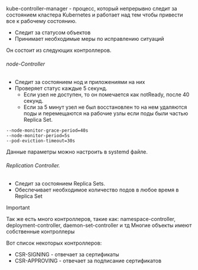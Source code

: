kube-controller-manager - процесс, который непрерывно следит за состоянием кластера Kubernetes и работает над тем чтобы привести все к рабочему состоянию. 
- Следит за статусом объектов
- Принимает необходимые меры по исправлению ситуаций

Он состоит из следующих контроллеров.
###### node-Controller
- Следит за состоянием нод и приложениями на них
- Проверяет статус каждые 5 секунд. 
	- Если узел не доступен, то он помечается как notReady, после 40 секунд.
	- Если за 5 минут узел не был восстановлен то на нем удаляются поды и перемещаются на рабочие узлы если поды были частью Replica Set. 
```
--node-monitor-grace-period=40s
--node-monitor-period=5s
--pod-eviction-timeout=30s
```
Данные параметры можно настроить в systemd файле.

###### Replication Controller.
- Следит за состоянием Replica Sets.
- Обеспечивает необходимое количество подов в любое время в Replica Set

>[!important]
>Так же есть много контроллеров, такие как:
>namespace-controller, deployment-controller, daemon-set-controller и тд
>Многие объекты имеют собственные контроллеры

Вот список некоторых контроллеров:
- CSR-SIGNING - отвечает за сертификаты
- CSR-APPROVING - отвечает за подписание сертификатов
